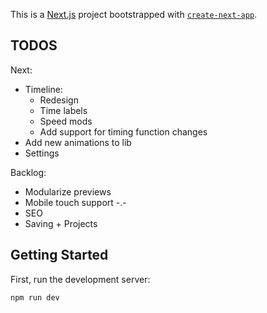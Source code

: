 This is a [Next.js](https://nextjs.org/) project bootstrapped with [`create-next-app`](https://github.com/vercel/next.js/tree/canary/packages/create-next-app).

## TODOS

Next:

* Timeline:
  * Redesign
  * Time labels
  * Speed mods
  * Add support for timing function changes
* Add new animations to lib
* Settings

Backlog:

* Modularize previews
* Mobile touch support -.-
* SEO
* Saving + Projects

## Getting Started

First, run the development server:

```bash
npm run dev
```